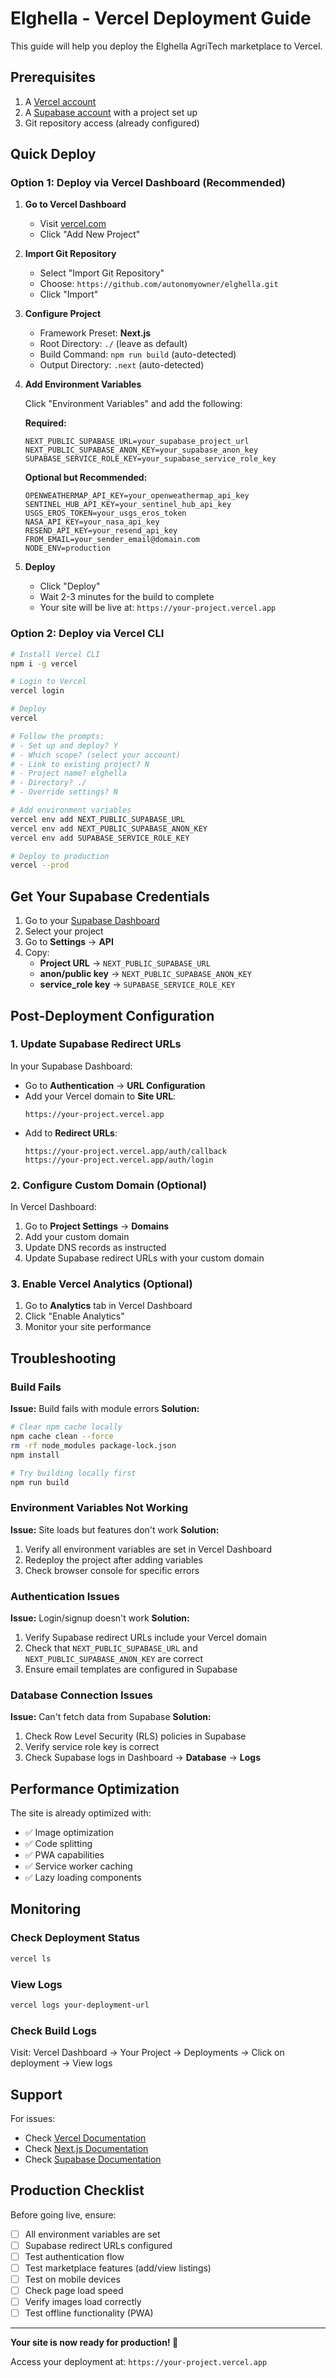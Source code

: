 # Elghella - Vercel Deployment Guide

This guide will help you deploy the Elghella AgriTech marketplace to Vercel.

## Prerequisites

1. A [Vercel account](https://vercel.com/signup)
2. A [Supabase account](https://supabase.com) with a project set up
3. Git repository access (already configured)

## Quick Deploy

### Option 1: Deploy via Vercel Dashboard (Recommended)

1. **Go to Vercel Dashboard**
   - Visit [vercel.com](https://vercel.com)
   - Click "Add New Project"

2. **Import Git Repository**
   - Select "Import Git Repository"
   - Choose: `https://github.com/autonomyowner/elghella.git`
   - Click "Import"

3. **Configure Project**
   - Framework Preset: **Next.js**
   - Root Directory: `./` (leave as default)
   - Build Command: `npm run build` (auto-detected)
   - Output Directory: `.next` (auto-detected)

4. **Add Environment Variables**
   
   Click "Environment Variables" and add the following:

   **Required:**
   ```
   NEXT_PUBLIC_SUPABASE_URL=your_supabase_project_url
   NEXT_PUBLIC_SUPABASE_ANON_KEY=your_supabase_anon_key
   SUPABASE_SERVICE_ROLE_KEY=your_supabase_service_role_key
   ```

   **Optional but Recommended:**
   ```
   OPENWEATHERMAP_API_KEY=your_openweathermap_api_key
   SENTINEL_HUB_API_KEY=your_sentinel_hub_api_key
   USGS_EROS_TOKEN=your_usgs_eros_token
   NASA_API_KEY=your_nasa_api_key
   RESEND_API_KEY=your_resend_api_key
   FROM_EMAIL=your_sender_email@domain.com
   NODE_ENV=production
   ```

5. **Deploy**
   - Click "Deploy"
   - Wait 2-3 minutes for the build to complete
   - Your site will be live at: `https://your-project.vercel.app`

### Option 2: Deploy via Vercel CLI

```bash
# Install Vercel CLI
npm i -g vercel

# Login to Vercel
vercel login

# Deploy
vercel

# Follow the prompts:
# - Set up and deploy? Y
# - Which scope? (select your account)
# - Link to existing project? N
# - Project name? elghella
# - Directory? ./
# - Override settings? N

# Add environment variables
vercel env add NEXT_PUBLIC_SUPABASE_URL
vercel env add NEXT_PUBLIC_SUPABASE_ANON_KEY
vercel env add SUPABASE_SERVICE_ROLE_KEY

# Deploy to production
vercel --prod
```

## Get Your Supabase Credentials

1. Go to your [Supabase Dashboard](https://app.supabase.com)
2. Select your project
3. Go to **Settings** → **API**
4. Copy:
   - **Project URL** → `NEXT_PUBLIC_SUPABASE_URL`
   - **anon/public key** → `NEXT_PUBLIC_SUPABASE_ANON_KEY`
   - **service_role key** → `SUPABASE_SERVICE_ROLE_KEY`

## Post-Deployment Configuration

### 1. Update Supabase Redirect URLs

In your Supabase Dashboard:
- Go to **Authentication** → **URL Configuration**
- Add your Vercel domain to **Site URL**:
  ```
  https://your-project.vercel.app
  ```
- Add to **Redirect URLs**:
  ```
  https://your-project.vercel.app/auth/callback
  https://your-project.vercel.app/auth/login
  ```

### 2. Configure Custom Domain (Optional)

In Vercel Dashboard:
1. Go to **Project Settings** → **Domains**
2. Add your custom domain
3. Update DNS records as instructed
4. Update Supabase redirect URLs with your custom domain

### 3. Enable Vercel Analytics (Optional)

1. Go to **Analytics** tab in Vercel Dashboard
2. Click "Enable Analytics"
3. Monitor your site performance

## Troubleshooting

### Build Fails

**Issue:** Build fails with module errors
**Solution:** 
```bash
# Clear npm cache locally
npm cache clean --force
rm -rf node_modules package-lock.json
npm install

# Try building locally first
npm run build
```

### Environment Variables Not Working

**Issue:** Site loads but features don't work
**Solution:**
1. Verify all environment variables are set in Vercel Dashboard
2. Redeploy the project after adding variables
3. Check browser console for specific errors

### Authentication Issues

**Issue:** Login/signup doesn't work
**Solution:**
1. Verify Supabase redirect URLs include your Vercel domain
2. Check that `NEXT_PUBLIC_SUPABASE_URL` and `NEXT_PUBLIC_SUPABASE_ANON_KEY` are correct
3. Ensure email templates are configured in Supabase

### Database Connection Issues

**Issue:** Can't fetch data from Supabase
**Solution:**
1. Check Row Level Security (RLS) policies in Supabase
2. Verify service role key is correct
3. Check Supabase logs in Dashboard → **Database** → **Logs**

## Performance Optimization

The site is already optimized with:
- ✅ Image optimization
- ✅ Code splitting
- ✅ PWA capabilities
- ✅ Service worker caching
- ✅ Lazy loading components

## Monitoring

### Check Deployment Status
```bash
vercel ls
```

### View Logs
```bash
vercel logs your-deployment-url
```

### Check Build Logs
Visit: Vercel Dashboard → Your Project → Deployments → Click on deployment → View logs

## Support

For issues:
- Check [Vercel Documentation](https://vercel.com/docs)
- Check [Next.js Documentation](https://nextjs.org/docs)
- Check [Supabase Documentation](https://supabase.com/docs)

## Production Checklist

Before going live, ensure:
- [ ] All environment variables are set
- [ ] Supabase redirect URLs configured
- [ ] Test authentication flow
- [ ] Test marketplace features (add/view listings)
- [ ] Test on mobile devices
- [ ] Check page load speed
- [ ] Verify images load correctly
- [ ] Test offline functionality (PWA)

---

**Your site is now ready for production! 🚀**

Access your deployment at: `https://your-project.vercel.app`
